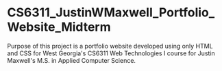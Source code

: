 # CS6311_JustinWMaxwell_Portfolio_Website_Midterm

Purpose of this project is a portfolio website developed using only HTML and CSS for West Georgia's CS6311 Web Technologies I course for 
Justin Maxwell's M.S. in Applied Computer Science.
